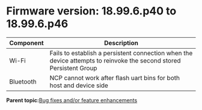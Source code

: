 # Firmware version: 18.99.6.p40 to 18.99.6.p46

|Component|Description|
|-----------|-------------|
|Wi-Fi|Fails to establish a persistent connection when the device attempts to reinvoke the second stored Persistent Group|
|Bluetooth|NCP cannot work after flash uart bins for both host and device side|

**Parent topic:**[Bug fixes and/or feature enhancements](../topics/bug_fixes_andor_feature_enhancements_03.md)

